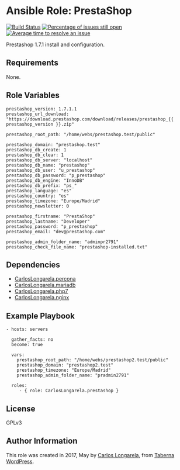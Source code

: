 Ansible Role: PrestaShop
=========

[![Build Status](https://travis-ci.org/CarlosLongarela/ansible-role-prestashop.svg?branch=master)](https://travis-ci.org/CarlosLongarela/ansible-role-prestashop)
[![Percentage of issues still open](http://isitmaintained.com/badge/open/CarlosLongarela/ansible-role-prestashop.svg)](http://isitmaintained.com/project/CarlosLongarela/ansible-role-prestashop "Percentage of issues still open")
[![Average time to resolve an issue](http://isitmaintained.com/badge/resolution/CarlosLongarela/ansible-role-prestashop.svg)](http://isitmaintained.com/project/CarlosLongarela/ansible-role-prestashop "Average time to resolve an issue")

Prestashop 1.7.1 install and configuration.

Requirements
------------

None.

Role Variables
--------------

    prestashop_version: 1.7.1.1
    prestashop_url_download: "https://download.prestashop.com/download/releases/prestashop_{{ prestashop_version }}.zip"

    prestashop_root_path: "/home/webs/prestashop.test/public"

    prestashop_domain: "prestashop.test"
    prestashop_db_create: 1
    prestashop_db_clear: 1
    prestashop_db_server: "localhost"
    prestashop_db_name: "prestashop"
    prestashop_db_user: "u_prestashop"
    prestashop_db_password: "p_prestashop"
    prestashop_db_engine: "InnoDB"
    prestashop_db_prefix: "ps_"
    prestashop_language: "es"
    prestashop_country: "es"
    prestashop_timezone: "Europe/Madrid"
    prestashop_newsletter: 0

    prestashop_firstname: "PrestaShop"
    prestashop_lastname: "Developer"
    prestashop_password: "p_prestashop"
    prestashop_email: "dev@prestashop.com"

    prestashop_admin_folder_name: "adminpr2791"
    prestashop_check_file_name: "prestashop-installed.txt"

Dependencies
------------

  - [CarlosLongarela.percona](https://galaxy.ansible.com/CarlosLongarela/percona/)
  - [CarlosLongarela.mariadb](https://galaxy.ansible.com/CarlosLongarela/mariadb/)
  - [CarlosLongarela.php7](https://galaxy.ansible.com/CarlosLongarela/php7/)
  - [CarlosLongarela.nginx](https://galaxy.ansible.com/CarlosLongarela/nginx/)

Example Playbook
----------------

    - hosts: servers

      gather_facts: no
      become: true

      vars:
        prestashop_root_path: "/home/webs/prestashop2.test/public"
        prestashop_domain: "prestashop2.test"
        prestashop_timezone: "Europe/Madrid"
        prestashop_admin_folder_name: "pradmin2791"

      roles:
         - { role: CarlosLongarela.prestashop }

License
-------

GPLv3

Author Information
------------------

This role was created in 2017, May by [Carlos Longarela](mailto:carlos@longarela.eu), from [Taberna WordPress](https://tabernawp.com/).
